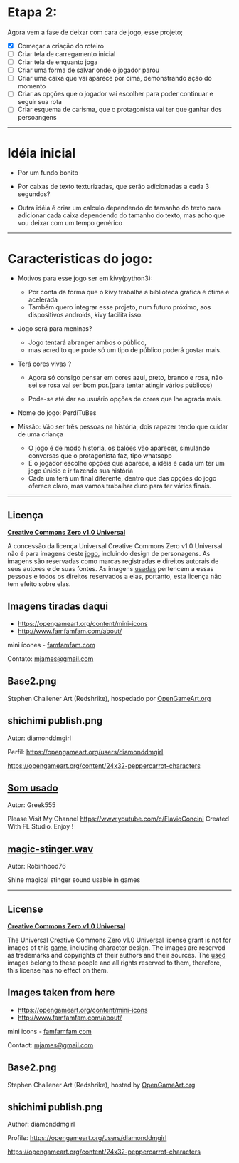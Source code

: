 # Etapa 2:

Agora vem a fase de deixar com cara de jogo, esse projeto;
- [X] Começar a criação do roteiro
- [ ] Criar tela de carregamento inicial
- [ ] Criar tela de enquanto joga
- [ ] Criar uma forma de salvar onde o jogador parou
- [ ] Criar uma caixa que vai aparece por cima, demonstrando ação do momento
- [ ] Criar as opções que o jogador vai escolher para poder continuar e seguir sua rota
- [ ] Criar esquema de carisma, que o protagonista vai ter que ganhar dos persoangens
-------------------------------------
# Idéia inicial 
* Por um fundo bonito
* Por caixas de texto texturizadas, que serão adicionadas a cada 3 segundos?

* Outra idéia é criar um calculo dependendo do tamanho do texto para adicionar cada caixa dependendo
do tamanho do texto, mas acho que vou deixar com um tempo genérico
--------------------------------------

# Caracteristicas do jogo:
* Motivos para esse jogo ser em kivy(python3):
   - Por conta da forma que o kivy trabalha a biblioteca gráfica é ótima e acelerada
   - Também quero integrar esse projeto, num futuro próximo, aos dispositivos androids, kivy facilita isso.
* Jogo será para meninas?
   - Jogo tentará abranger ambos o público,
   - mas acredito que pode só um tipo de público poderá gostar mais.
* Terá cores vivas ?
   - Agora só consigo pensar em cores azul, preto, branco e rosa, não sei se rosa vai ser bom por.(para tentar atingir vários públicos)

   - Pode-se até dar ao usuário opções de cores que lhe agrada mais.

* Nome do jogo: PerdiTuBes

* Missão: Vão ser três pessoas na história, dois rapazer tendo que cuidar de uma criança
   - O jogo é de modo historia, os balões vão aparecer, simulando conversas que o protagonista faz, tipo whatsapp
   - E o jogador escolhe opções que aparece, a idéia é cada um ter um jogo únicio e ir fazendo sua história
   - Cada um terá um final diferente, dentro que das opções do jogo oferece claro, mas vamos trabalhar duro para ter vários finais.
---
## Licença

**[Creative Commons Zero v1.0 Universal](LICENÇA)**

A concessão da licença Universal Creative Commons Zero v1.0 Universal não é para imagens deste [jogo](https://github.com/robertoweller/jogo_historia/tree/master/img), incluindo design de personagens. As imagens são reservadas como marcas registradas e direitos autorais de seus autores e de suas fontes.
As imagens [usadas](https://github.com/robertoweller/jogo_historia/tree/master/img) pertencem a essas pessoas e todos os direitos reservados a elas, portanto, esta licença não tem efeito sobre elas.

## Imagens tiradas daqui
* https://opengameart.org/content/mini-icons
* http://www.famfamfam.com/about/

mini ícones - [famfamfam.com](http://famfamfam.com)

Contato: mjames@gmail.com

## Base2.png

Stephen Challener Art (Redshrike), hospedado por [OpenGameArt.org](https://opengameart.org)


## shichimi publish.png

Autor: diamonddmgirl

Perfil: https://opengameart.org/users/diamonddmgirl

https://opengameart.org/content/24x32-peppercarrot-characters

## [Som usado](https://freesound.org/people/Greek555/sounds/515537/)

Autor: Greek555

Please Visit My Channel https://www.youtube.com/c/FlavioConcini
Created With FL Studio. Enjoy !

## [magic-stinger.wav](https://freesound.org/people/Robinhood76/sounds/516854/)

Autor: Robinhood76

Shine magical stinger sound usable in games

---
## License

**[Creative Commons Zero v1.0 Universal](LICENSE)**

The Universal Creative Commons Zero v1.0 Universal license grant is not for images of this [game](https://github.com/robertoweller/jogo_historia/tree/master/img), including character design. The images are reserved as trademarks and copyrights of their authors and their sources.
The [used](https://github.com/robertoweller/jogo_historia/tree/master/img) images belong to these people and all rights reserved to them, therefore, this license has no effect on them.

## Images taken from here
* https://opengameart.org/content/mini-icons
* http://www.famfamfam.com/about/

mini icons - [famfamfam.com](http://famfamfam.com/)

Contact: mjames@gmail.com

## Base2.png

Stephen Challener Art (Redshrike), hosted by [OpenGameArt.org](https://opengameart.org)


## shichimi publish.png

Author: diamonddmgirl

Profile: https://opengameart.org/users/diamonddmgirl

https://opengameart.org/content/24x32-peppercarrot-characters

